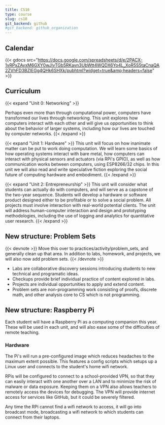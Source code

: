 ```yaml
---
title: CS10
type: course
slug: cs10
git_backend: github
#git_backend: github_organization
---
```


## Calendar

{{< gdocs src="https://docs.google.com/spreadsheets/d/e/2PACX-1vRPxZAyxM6GXY0wJlvTGb5RKavn3UbWtt4WQDX6Yo4L_XoR5S5taCnaQA2ZVhFD3BZIEGg4QHk6SHXk/pubhtml?widget=true&amp;headers=false" >}}

## Curriculum

{{< expand "Unit 0: Networking" >}}

Perhaps even more than through computational power, computers have transformed our lives through networking. This unit explores how computers interact with each other and will give us opportunities to think about the behavior of larger systems, including how our lives are touched by computer networks. 
{{< /expand >}}

{{< expand "Unit 1: Hardware" >}}
This unit will focus on how inanimate matter can be put to work doing
computation. We will learn some basics of how operating systems interact with
bare metal, how computers can interact with physical sensors and actuators (via
RPi's GPIO), as well as how communication works between computers, using 
ESP8266/32 chips. In this unit we will also read and write speculative fiction exploring the
social future of computing hardware and embodiment. 
{{< /expand >}}

{{< expand "Unit 2: Entrepreneurship" >}}
This unit will consider what students can actually do with computers, and will
serve as a capstone of the two-year sequence. Students will develop a hardware
or software product designed either to be profitable or to solve a social
problem. All projects must involve interaction with real-world potential
clients. The unit will address human-computer interaction and design and prototyping
methodologies, including the use of logging and analytics for quantitative user
research. 
{{< /expand >}}

## New structure: Problem Sets

{{< devnote >}}
Move this over to practices/activity/problem_sets, and generally clean up that
area.
In addition to labs, homework, and projects, we will also now add problem sets.
{{< /devnote >}}

- Labs are collaborative discovery sessions introducing students to
  new technical and programatic ideas.
- Checkups provide brief individual practice of content explored in labs.
- Projects are individual opportunities to apply and extend content.
- Problem sets are non-programming work consisting of proofs, discrete math, and
  other analysis core to CS which is not programming. 

## New structure: Raspberry Pi

Each student will have a Raspberry Pi as a computing companion this year. These will be used in each
unit, and will also ease some of the difficulties of remote teaching. 

### Hardware

The Pi's will run a pre-configured image which reduces headaches to the maximum extent possible.
This features a config scripts which setups up a Linux user and connects to the student's
home wifi network. 

RPis will be configured to connect to a school-provided VPN, so that they can easily 
interact with one another over a LAN and to minimize the risk of malware or data exposure.
Keeping them on a VPN also allows teachers to remotely access the devices for debugging.
The VPN will provide internet access for services like GitHub, but it could be 
severely filtered. 

Any time the RPi cannot find a wifi network to access, it will go into broadcast mode,
broadcasting a wifi network to which students can connect from their laptops. 
